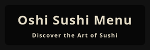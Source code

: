<!DOCTYPE html>
<html lang="en">
<head>
  <meta charset="UTF-8" />
  <meta name="viewport" content="width=device-width, initial-scale=1.0" />
  <title>Oshi Sushi Menu</title>
  <style>
    * {
      box-sizing: border-box;
    }
    html, body {
      margin: 0;
      padding: 0;
      width: 100%;
      min-height: 100vh;
      font-family: 'Segoe UI', Tahoma, Geneva, Verdana, sans-serif;
      background-color: #111;
      color: #fff;
      text-align: center;
    }
    .header {
      background-image: url('https://i.postimg.cc/yxhLLVdm/Untitled-2-01.jpg');
      background-repeat: no-repeat;
      background-position: center;
      background-size: cover;
      min-height: 100vh;
      display: flex;
      align-items: center;
      justify-content: center;
      color: #e0d8c3;
      padding: 20px;
    }
    .header h1 {
      background-color: rgba(0, 0, 0, 0.6);
      padding: 20px 40px;
      border-radius: 12px;
      font-size: 40px;
      letter-spacing: 2px;
    }
    .section {
      background-color: rgba(0, 0, 0, 0.75);
      margin: 30px auto;
      padding: 30px;
      border-radius: 16px;
      max-width: 1000px;
      width: 90%;
      box-shadow: 0 0 25px rgba(0, 0, 0, 0.4);
    }
    h2 {
      color: #f5f5dc;
      font-size: 26px;
      margin-bottom: 20px;
    }
    a.button {
      display: inline-flex;
      align-items: center;
      justify-content: center;
      gap: 10px;
      padding: 14px 30px;
      margin: 10px;
      background-color: #222;
      color: #f5f5dc;
      text-decoration: none;
      border-radius: 10px;
      font-size: 18px;
      transition: all 0.3s ease;
      flex-wrap: nowrap;
    }
    a.button:hover {
      background-color: #444;
    }
    a.button img {
      width: 22px;
      height: 22px;
    }
    @media (max-width: 768px) {
      .header {
        min-height: 60vh;
        background-size: cover;
      }
      .header h1 {
        font-size: 28px;
        padding: 15px 20px;
      }
      h2 {
        font-size: 22px;
      }
      a.button {
        padding: 12px 20px;
        font-size: 16px;
        flex-direction: row;
      }
    }
  </style>
</head>
<body>
  <div class="header">
    <h1>Oshi Sushi Menu<br /><span style='font-size: 18px; display: block; margin-top: 10px;'>Discover the Art of Sushi</span></h1>
  </div>

  <div class="section">
    <h2>📄 Food Menu</h2>
    <a class="button" href="https://drive.google.com/file/d/1SndZcR7eCBOQ6hZtfWYMMTNboSFsdfkI/view" target="_blank">View Food Menu</a>
  </div>

  <div class="section">
    <h2>🥤 Drinks Menu</h2>
    <a class="button" href="https://drive.google.com/file/d/12mxQ94gGYojYrIMFp949rAEe4qHdLYlF/view" target="_blank">View Drinks Menu</a>
  </div>

  <div class="section">
    <h2>📱 Contact Us</h2>
    <a class="button" href="https://wa.me/201050990997" target="_blank">WhatsApp</a>
    <a class="button" href="tel:01050990997">Call Us</a>
  </div>

  <div class="section">
    <h2>🛵 Order on Talabat</h2>
    <p style="color: #f5f5dc; font-size: 18px;">We are available on <strong>Talabat App</strong>. Search for "Oshi Sushi" and order now!</p>
    <a class="button" href="https://www.talabat.com/egypt" target="_blank">Open Talabat</a>
  </div>

  <div class="section">
    <h2>📍 Location</h2>
    <a class="button" href="https://g.co/kgs/oVGmhry" target="_blank">Open on Maps</a>
  </div>

  <div class="section">
    <h2>Follow Us</h2>
    <a class="button" href="https://www.instagram.com/oshi.sushi.eg?igsh=ZDhhN3lkZDFkcXYw" target="_blank">
      <img src="https://cdn-icons-png.flaticon.com/512/2111/2111463.png" alt="Instagram" />Instagram
    </a>
    <a class="button" href="https://www.tiktok.com/@oshi.sushi.eg?_t=ZS-8xE8a3vlilt&amp;_r=1" target="_blank">
      <img src="https://cdn-icons-png.flaticon.com/512/3046/3046122.png" alt="TikTok" />TikTok
    </a>
    <a class="button" href="https://www.facebook.com/share/1GLm1aJWXZ/" target="_blank">
      <img src="https://cdn-icons-png.flaticon.com/512/733/733547.png" alt="Facebook" />Facebook
    </a>
  </div>
</body>
</html>
